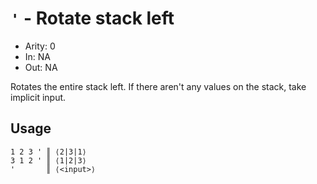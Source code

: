 # `'` - Rotate stack left

- Arity: 0
- In: NA
- Out: NA

Rotates the entire stack left. If there aren't any values on the stack, take implicit input.

## Usage

```
1 2 3 ' ║ ⟨2|3|1⟩
3 1 2 ' ║ ⟨1|2|3⟩
'       ║ ⟨<input>⟩
```
